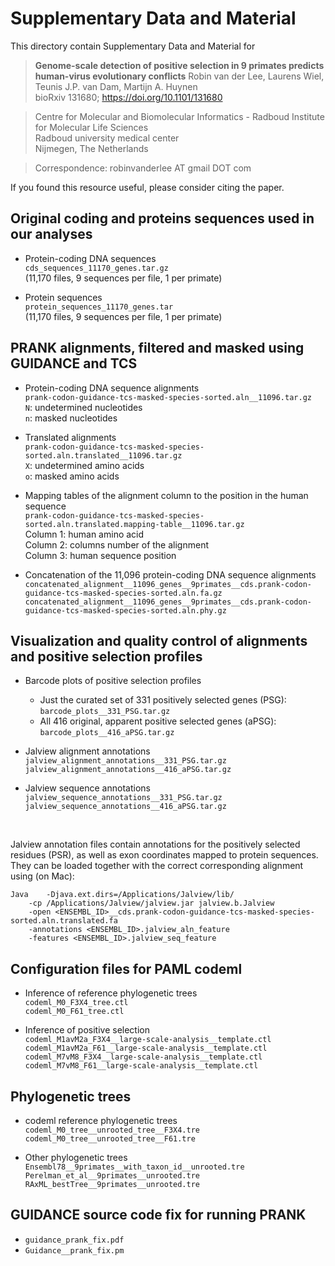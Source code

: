 # Supplementary Data and Material

This directory contain Supplementary Data and Material for

> **Genome-scale detection of positive selection in 9 primates predicts human-virus evolutionary conflicts**
> Robin van der Lee, Laurens Wiel, Teunis J.P. van Dam, Martijn A. Huynen  
> bioRxiv 131680; https://doi.org/10.1101/131680

> Centre for Molecular and Biomolecular Informatics - Radboud Institute for Molecular Life Sciences<br/>
> Radboud university medical center<br/>
> Nijmegen, The Netherlands

> Correspondence: robinvanderlee AT gmail DOT com

If you found this resource useful, please consider citing the paper.


## Original coding and proteins sequences used in our analyses
- Protein-coding DNA sequences<br/>
`cds_sequences_11170_genes.tar.gz`<br/>
(11,170 files, 9 sequences per file, 1 per primate)

- Protein sequences<br/>
`protein_sequences_11170_genes.tar`<br/>
(11,170 files, 9 sequences per file, 1 per primate)


## PRANK alignments, filtered and masked using GUIDANCE and TCS
- Protein-coding DNA sequence alignments<br/>
`prank-codon-guidance-tcs-masked-species-sorted.aln__11096.tar.gz`<br/>
`N`: undetermined nucleotides<br/>
`n`: masked nucleotides

- Translated alignments<br/>
`prank-codon-guidance-tcs-masked-species-sorted.aln.translated__11096.tar.gz`<br/>
`X`: undetermined amino acids<br/>
`o`: masked amino acids

- Mapping tables of the alignment column to the position in the human sequence<br/>
`prank-codon-guidance-tcs-masked-species-sorted.aln.translated.mapping-table__11096.tar.gz`<br/>
Column 1: human amino acid<br/>
Column 2: columns number of the alignment<br/>
Column 3: human sequence position<br/>

- Concatenation of the 11,096 protein-coding DNA sequence alignments<br/>
`concatenated_alignment__11096_genes__9primates__cds.prank-codon-guidance-tcs-masked-species-sorted.aln.fa.gz`
`concatenated_alignment__11096_genes__9primates__cds.prank-codon-guidance-tcs-masked-species-sorted.aln.phy.gz`


## Visualization and quality control of alignments and positive selection profiles
- Barcode plots of positive selection profiles<br/>
  * Just the curated set of 331 positively selected genes (PSG): `barcode_plots__331_PSG.tar.gz`<br/>
  * All 416 original, apparent positive selected genes (aPSG): `barcode_plots__416_aPSG.tar.gz`<br/>

- Jalview alignment annotations<br/>
`jalview_alignment_annotations__331_PSG.tar.gz`<br/>
`jalview_alignment_annotations__416_aPSG.tar.gz`

- Jalview sequence annotations<br/>
`jalview_sequence_annotations__331_PSG.tar.gz`<br/>
`jalview_sequence_annotations__416_aPSG.tar.gz`<br/>

<br/>

Jalview annotation files contain annotations for the positively selected residues (PSR), as well as exon coordinates mapped to protein sequences. They can be loaded together with the correct corresponding alignment using (on Mac):
```
Java	-Djava.ext.dirs=/Applications/Jalview/lib/
	-cp /Applications/Jalview/jalview.jar jalview.b.Jalview
	-open <ENSEMBL_ID>__cds.prank-codon-guidance-tcs-masked-species-sorted.aln.translated.fa
	-annotations <ENSEMBL_ID>.jalview_aln_feature
	-features <ENSEMBL_ID>.jalview_seq_feature
```

## Configuration files for PAML codeml
- Inference of reference phylogenetic trees<br/>
`codeml_M0_F3X4_tree.ctl`<br/>
`codeml_M0_F61_tree.ctl`<br/>

- Inference of positive selection<br/>
`codeml_M1avM2a_F3X4__large-scale-analysis__template.ctl`<br/>
`codeml_M1avM2a_F61__large-scale-analysis__template.ctl`<br/>
`codeml_M7vM8_F3X4__large-scale-analysis__template.ctl`<br/>
`codeml_M7vM8_F61__large-scale-analysis__template.ctl`<br/>


## Phylogenetic trees
- codeml reference phylogenetic trees<br/>
`codeml_M0_tree__unrooted_tree__F3X4.tre`<br/>
`codeml_M0_tree__unrooted_tree__F61.tre`<br/>

- Other phylogenetic trees<br/>
`Ensembl78__9primates__with_taxon_id__unrooted.tre`<br/>
`Perelman_et_al__9primates__unrooted.tre`<br/>
`RAxML_bestTree__9primates__unrooted.tre`<br/>


## GUIDANCE source code fix for running PRANK
- `guidance_prank_fix.pdf`
- `Guidance__prank_fix.pm`

